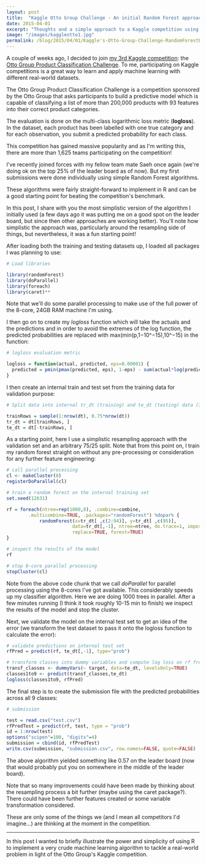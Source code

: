 ```yaml
---
layout: post
title:  "Kaggle Otto Group Challenge - An initial Random Forest approach"
date: 2015-04-01
excerpt: "Thoughts and a simple approach to a Kaggle competition using Random Forest in Parallel"
image: "/images/kaggleotto1.jpg"
permalink: /blog/2015/04/01/Kaggle's-Otto-Group-Challenge-RandomForestExample
---
```





A couple of weeks ago, I decided to join [my 3rd Kaggle competition](https://www.kaggle.com/users/21458/feliperego): the [Otto Group Product Classification Challenge](https://www.kaggle.com/c/otto-group-product-classification-challenge). To me, participating on Kaggle competitions is a great way to learn and apply machine learning with different real-world datasets.

The Otto Group Product Classification Challenge is a competition sponsored by the Otto Group that asks participants to build a predictive model which is capable of classifying a list of more than 200,000 products with 93 features into their correct product categories.

The evaluation is done on the multi-class logarithmic loss metric (**logloss**). In the dataset, each product has been labelled with one true category and for each observation, you submit a predicted probability for each class.

This competition has gained massive popularity and as I'm writing this, there are more than 1,625 teams participating on the competition!

I've recently joined forces with my fellow team mate Saeh once again (we're doing ok on the top 25% of the leader board as of now). But my first submissions were done individually using simple Random Forest algorithms.

These algorithms were fairly straight-forward to implement in R and can be a good starting point for beating the competition's benchmark.

In this post, I share with you the most simplistic version of the algorithm I initially used (a few days ago it was putting me on a good spot on the leader board, but since then other approaches are working better). You'll note how simplistic the approach was, particularly around the resampling side of things, but nevertheless, it was a fun starting point!

After loading both the training and testing datasets up, I loaded all packages I was planning to use:


```r
# Load libraries

library(randomForest)
library(doParallel)
library(foreach)
library(caret)**
```

Note that we'll do some parallel processing to make use of the full power of the 8-core, 24GB RAM machine I'm using.

I then go on to create my *logloss*  function which will take the actuals and the predictions and in order to avoid the extremes of the log function, the predicted probabilities are replaced with max(min(p,1−10^−15),10^−15) in the function:


```r
# logloss evaluation metric

logloss = function(actual, predicted, eps=0.00001) {
  predicted = pmin(pmax(predicted, eps), 1-eps) - sum(actual*log(predicted))/nrow(actual)
}
```

I then create an internal train and test set from the training data for validation purpose:


```r
# Split data into internal tr_dt (training) and te_dt (testing) data (75/25)

trainRows = sample(1:nrow(dt), 0.75*nrow(dt))
tr_dt = dt[trainRows, ]
te_dt = dt[-trainRows, ]
```

As a starting point, here I use a simplistic resampling approach with the validation set and an arbitrary 75/25 split. Note that from this point on, I train my random forest straight on without any pre-processing or consideration for any further feature engineering:


```r
# call parallel processing
cl <- makeCluster(8)
registerDoParallel(cl)

# train a random forest on the internal training set
set.seed(12631)

rf = foreach(ntree=rep(1000,8), .combine=combine,
    	.multicombine=TRUE, .packages="randomForest") %dopar% {
			randomForest(x=tr_dt[ ,c(2:94)], y=tr_dt[ ,c(95)],
						data=tr_dt[,-1], ntree=ntree, do.trace=1, importance=TRUE,
						replace=TRUE, forest=TRUE)
}

# inspect the results of the model
rf

# stop 8-core parallel processing
stopCluster(cl)
```

Note from the above code chunk that we call *doParallel* for parallel processing using the 8-cores I've got available. This considerably speeds up my classifier algorithm. Here we are doing 1000 trees in parallel. After a few minutes running (I think it took roughly 10-15 min to finish) we inspect the results of the model and stop the cluster.

Next, we validate the model on the internal test set to get an idea of the error (we transform the test dataset to pass it onto the logloss function to calculate the error):


```r
# validate predictions on internal test set
rfPred = predict(rf, te_dt[,-1], type="prob")

# transform classes into dummy variables and compute log loss on rf from the internal test dataset
transf_classes <- dummyVars(~ target, data=te_dt, levelsOnly=TRUE)
classes1to9 <- predict(transf_classes,te_dt)
logloss(classes1to9, rfPred)
```

The final step is to create the submission file with the predicted probabilities across all 9 classes:


```r
# submission

test = read.csv("test.csv")
rfPredTest = predict(rf, test, type = "prob")
id = 1:nrow(test)
options("scipen"=100, "digits"=4)
submission = cbind(id, rfPredTest)
write.csv(submission, "submission.csv", row.names=FALSE, quote=FALSE)
```

The above algorithm yielded something like 0.57 on the leader board (now that would probably put you on somewhere in the middle of the leader board).

Note that so many improvements could have been made by thinking about the resampling process a bit further (maybe using the caret package?). There could have been further features created or some variable transformation considered.

These are only some of the things we (and I mean all competitors I'd imagine...) are thinking at the moment in the competition.

***

In this post I wanted to briefly illustrate the power and simplicity of using R to implement a very crude machine learning algorithm to tackle a real-world problem in light of the Otto Group's Kaggle competition.
